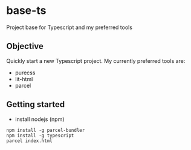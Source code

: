 # base-ts
Project base for Typescript and my preferred tools

## Objective
Quickly start a new Typescript project. My currently preferred tools are:
- purecss
- lit-html
- parcel

## Getting started
- install nodejs (npm)
```shell
npm install -g parcel-bundler
npm install -g typescript
parcel index.html
```